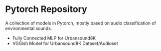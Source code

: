# Pytorch Repository
A collection of models in Pytorch, mostly based on audio classification of environmental sounds.

- Fully Connected MLP for Urbansound8K
- VGGish Model for Urbansound8K Dataset/Audioset
